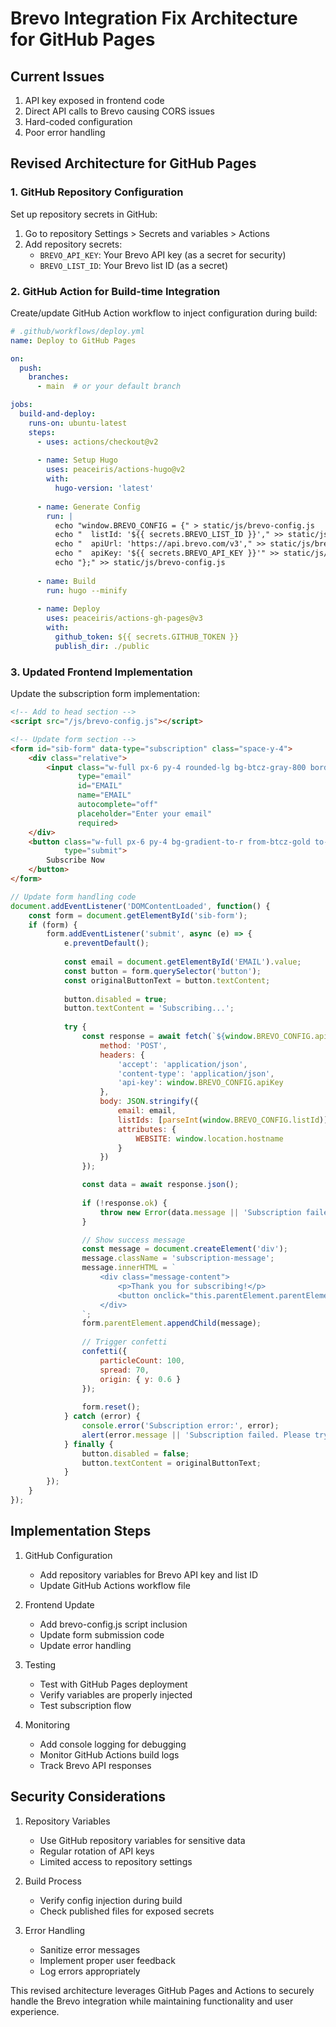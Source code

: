 # Brevo Integration Fix Architecture for GitHub Pages

## Current Issues
1. API key exposed in frontend code
2. Direct API calls to Brevo causing CORS issues
3. Hard-coded configuration
4. Poor error handling

## Revised Architecture for GitHub Pages

### 1. GitHub Repository Configuration
Set up repository secrets in GitHub:
1. Go to repository Settings > Secrets and variables > Actions
2. Add repository secrets:
   - `BREVO_API_KEY`: Your Brevo API key (as a secret for security)
   - `BREVO_LIST_ID`: Your Brevo list ID (as a secret)

### 2. GitHub Action for Build-time Integration
Create/update GitHub Action workflow to inject configuration during build:

```yaml
# .github/workflows/deploy.yml
name: Deploy to GitHub Pages

on:
  push:
    branches:
      - main  # or your default branch

jobs:
  build-and-deploy:
    runs-on: ubuntu-latest
    steps:
      - uses: actions/checkout@v2
      
      - name: Setup Hugo
        uses: peaceiris/actions-hugo@v2
        with:
          hugo-version: 'latest'
          
      - name: Generate Config
        run: |
          echo "window.BREVO_CONFIG = {" > static/js/brevo-config.js
          echo "  listId: '${{ secrets.BREVO_LIST_ID }}'," >> static/js/brevo-config.js
          echo "  apiUrl: 'https://api.brevo.com/v3'," >> static/js/brevo-config.js
          echo "  apiKey: '${{ secrets.BREVO_API_KEY }}'" >> static/js/brevo-config.js
          echo "};" >> static/js/brevo-config.js
          
      - name: Build
        run: hugo --minify
        
      - name: Deploy
        uses: peaceiris/actions-gh-pages@v3
        with:
          github_token: ${{ secrets.GITHUB_TOKEN }}
          publish_dir: ./public
```

### 3. Updated Frontend Implementation
Update the subscription form implementation:

```html
<!-- Add to head section -->
<script src="/js/brevo-config.js"></script>

<!-- Update form section -->
<form id="sib-form" data-type="subscription" class="space-y-4">
    <div class="relative">
        <input class="w-full px-6 py-4 rounded-lg bg-btcz-gray-800 border border-btcz-gray-700 text-white placeholder-btcz-gray-400 focus:outline-none focus:ring-2 focus:ring-btcz-gold focus:border-transparent transition-all"
               type="email"
               id="EMAIL"
               name="EMAIL"
               autocomplete="off"
               placeholder="Enter your email"
               required>
    </div>
    <button class="w-full px-6 py-4 bg-gradient-to-r from-btcz-gold to-yellow-400 text-btcz-gray-900 font-semibold rounded-lg hover:from-yellow-400 hover:to-btcz-gold transform hover:scale-105 transition-all duration-300 focus:outline-none focus:ring-2 focus:ring-btcz-gold focus:ring-offset-2 focus:ring-offset-btcz-gray-950"
            type="submit">
        Subscribe Now
    </button>
</form>
```

```javascript
// Update form handling code
document.addEventListener('DOMContentLoaded', function() {
    const form = document.getElementById('sib-form');
    if (form) {
        form.addEventListener('submit', async (e) => {
            e.preventDefault();
            
            const email = document.getElementById('EMAIL').value;
            const button = form.querySelector('button');
            const originalButtonText = button.textContent;
            
            button.disabled = true;
            button.textContent = 'Subscribing...';
            
            try {
                const response = await fetch(`${window.BREVO_CONFIG.apiUrl}/contacts`, {
                    method: 'POST',
                    headers: {
                        'accept': 'application/json',
                        'content-type': 'application/json',
                        'api-key': window.BREVO_CONFIG.apiKey
                    },
                    body: JSON.stringify({
                        email: email,
                        listIds: [parseInt(window.BREVO_CONFIG.listId)],
                        attributes: {
                            WEBSITE: window.location.hostname
                        }
                    })
                });

                const data = await response.json();
                
                if (!response.ok) {
                    throw new Error(data.message || 'Subscription failed');
                }

                // Show success message
                const message = document.createElement('div');
                message.className = 'subscription-message';
                message.innerHTML = `
                    <div class="message-content">
                        <p>Thank you for subscribing!</p>
                        <button onclick="this.parentElement.parentElement.remove()">OK</button>
                    </div>
                `;
                form.parentElement.appendChild(message);
                
                // Trigger confetti
                confetti({
                    particleCount: 100,
                    spread: 70,
                    origin: { y: 0.6 }
                });
                
                form.reset();
            } catch (error) {
                console.error('Subscription error:', error);
                alert(error.message || 'Subscription failed. Please try again later.');
            } finally {
                button.disabled = false;
                button.textContent = originalButtonText;
            }
        });
    }
});
```

## Implementation Steps

1. GitHub Configuration
   - Add repository variables for Brevo API key and list ID
   - Update GitHub Actions workflow file

2. Frontend Update
   - Add brevo-config.js script inclusion
   - Update form submission code
   - Update error handling

3. Testing
   - Test with GitHub Pages deployment
   - Verify variables are properly injected
   - Test subscription flow

4. Monitoring
   - Add console logging for debugging
   - Monitor GitHub Actions build logs
   - Track Brevo API responses

## Security Considerations

1. Repository Variables
   - Use GitHub repository variables for sensitive data
   - Regular rotation of API keys
   - Limited access to repository settings

2. Build Process
   - Verify config injection during build
   - Check published files for exposed secrets

3. Error Handling
   - Sanitize error messages
   - Implement proper user feedback
   - Log errors appropriately

This revised architecture leverages GitHub Pages and Actions to securely handle the Brevo integration while maintaining functionality and user experience.